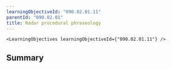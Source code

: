 ```yaml
---
learningObjectiveId: "090.02.01.11"
parentId: "090.02.01"
title: Radar procedural phraseology
---
```


```tsx eval
<LearningObjectives learningObjectiveId={"090.02.01.11"} />
```

## Summary
